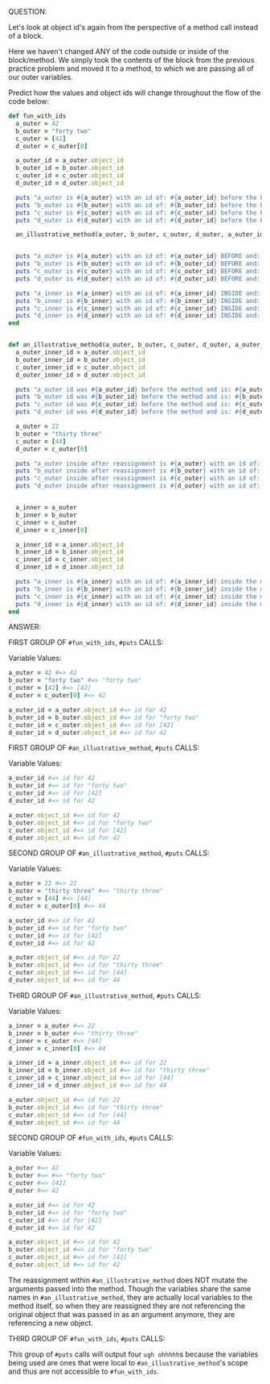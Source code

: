 QUESTION:

Let's look at object id's again from the perspective of a method call instead of a block.

Here we haven't changed ANY of the code outside or inside of the block/method. We simply
took the contents of the block from the previous practice problem and moved it to a method,
to which we are passing all of our outer variables.

Predict how the values and object ids will change throughout the flow of the code below:

```ruby
def fun_with_ids
  a_outer = 42
  b_outer = "forty two"
  c_outer = [42]
  d_outer = c_outer[0]

  a_outer_id = a_outer.object_id
  b_outer_id = b_outer.object_id
  c_outer_id = c_outer.object_id
  d_outer_id = d_outer.object_id

  puts "a_outer is #{a_outer} with an id of: #{a_outer_id} before the block."
  puts "b_outer is #{b_outer} with an id of: #{b_outer_id} before the block."
  puts "c_outer is #{c_outer} with an id of: #{c_outer_id} before the block."
  puts "d_outer is #{d_outer} with an id of: #{d_outer_id} before the block."

  an_illustrative_method(a_outer, b_outer, c_outer, d_outer, a_outer_id, b_outer_id, c_outer_id, d_outer_id)


  puts "a_outer is #{a_outer} with an id of: #{a_outer_id} BEFORE and: #{a_outer.object_id} AFTER the method call."
  puts "b_outer is #{b_outer} with an id of: #{b_outer_id} BEFORE and: #{b_outer.object_id} AFTER the method call."
  puts "c_outer is #{c_outer} with an id of: #{c_outer_id} BEFORE and: #{c_outer.object_id} AFTER the method call."
  puts "d_outer is #{d_outer} with an id of: #{d_outer_id} BEFORE and: #{d_outer.object_id} AFTER the method call."

  puts "a_inner is #{a_inner} with an id of: #{a_inner_id} INSIDE and: #{a_inner.object_id} AFTER the method." rescue puts "ugh ohhhhh"
  puts "b_inner is #{b_inner} with an id of: #{b_inner_id} INSIDE and: #{b_inner.object_id} AFTER the method." rescue puts "ugh ohhhhh"
  puts "c_inner is #{c_inner} with an id of: #{c_inner_id} INSIDE and: #{c_inner.object_id} AFTER the method." rescue puts "ugh ohhhhh"
  puts "d_inner is #{d_inner} with an id of: #{d_inner_id} INSIDE and: #{d_inner.object_id} AFTER the method." rescue puts "ugh ohhhhh"
end


def an_illustrative_method(a_outer, b_outer, c_outer, d_outer, a_outer_id, b_outer_id, c_outer_id, d_outer_id)
  a_outer_inner_id = a_outer.object_id
  b_outer_inner_id = b_outer.object_id
  c_outer_inner_id = c_outer.object_id
  d_outer_inner_id = d_outer.object_id

  puts "a_outer id was #{a_outer_id} before the method and is: #{a_outer.object_id} inside the method."
  puts "b_outer id was #{b_outer_id} before the method and is: #{b_outer.object_id} inside the method."
  puts "c_outer id was #{c_outer_id} before the method and is: #{c_outer.object_id} inside the method."
  puts "d_outer id was #{d_outer_id} before the method and is: #{d_outer.object_id} inside the method."

  a_outer = 22
  b_outer = "thirty three"
  c_outer = [44]
  d_outer = c_outer[0]

  puts "a_outer inside after reassignment is #{a_outer} with an id of: #{a_outer_id} before and: #{a_outer.object_id} after."
  puts "b_outer inside after reassignment is #{b_outer} with an id of: #{b_outer_id} before and: #{b_outer.object_id} after."
  puts "c_outer inside after reassignment is #{c_outer} with an id of: #{c_outer_id} before and: #{c_outer.object_id} after."
  puts "d_outer inside after reassignment is #{d_outer} with an id of: #{d_outer_id} before and: #{d_outer.object_id} after."


  a_inner = a_outer
  b_inner = b_outer
  c_inner = c_outer
  d_inner = c_inner[0]

  a_inner_id = a_inner.object_id
  b_inner_id = b_inner.object_id
  c_inner_id = c_inner.object_id
  d_inner_id = d_inner.object_id

  puts "a_inner is #{a_inner} with an id of: #{a_inner_id} inside the method (compared to #{a_outer.object_id} for outer)."
  puts "b_inner is #{b_inner} with an id of: #{b_inner_id} inside the method (compared to #{b_outer.object_id} for outer)."
  puts "c_inner is #{c_inner} with an id of: #{c_inner_id} inside the method (compared to #{c_outer.object_id} for outer)."
  puts "d_inner is #{d_inner} with an id of: #{d_inner_id} inside the method (compared to #{d_outer.object_id} for outer)."
end
```


ANSWER:

FIRST GROUP OF `#fun_with_ids`, `#puts` CALLS:

Variable Values:
```ruby
a_outer = 42 #=> 42
b_outer = "forty two" #=> "forty two"
c_outer = [42] #=> [42]
d_outer = c_outer[0] #=> 42

a_outer_id = a_outer.object_id #=> id for 42
b_outer_id = b_outer.object_id #=> id for "forty two"
c_outer_id = c_outer.object_id #=> id for [42]
d_outer_id = d_outer.object_id #=> id for 42
```

FIRST GROUP OF `#an_illustrative_method`, `#puts` CALLS:

Variable Values:
```ruby
a_outer_id #=> id for 42
b_outer_id #=> id for "forty two"
c_outer_id #=> id for [42]
d_outer_id #=> id for 42

a_outer.object_id #=> id for 42
b_outer.object_id #=> id for "forty two"
c_outer.object_id #=> id for [42]
d_outer.object_id #=> id for 42
```

SECOND GROUP OF `#an_illustrative_method`, `#puts` CALLS:

Variable Values:
```ruby
a_outer = 22 #=> 22
b_outer = "thirty three" #=> "thirty three"
c_outer = [44] #=> [44]
d_outer = c_outer[0] #=> 44

a_outer_id #=> id for 42
b_outer_id #=> id for "forty two"
c_outer_id #=> id for [42]
d_outer_id #=> id for 42

a_outer.object_id #=> id for 22
b_outer.object_id #=> id for "thirty three"
c_outer.object_id #=> id for [44]
d_outer.object_id #=> id for 44
```

THIRD GROUP OF `#an_illustrative_method`, `#puts` CALLS:

Variable Values:
```ruby
a_inner = a_outer #=> 22
b_inner = b_outer #=> "thirty three"
c_inner = c_outer #=> [44]
d_inner = c_inner[0] #=> 44

a_inner_id = a_inner.object_id #=> id for 22
b_inner_id = b_inner.object_id #=> id for "thirty three"
c_inner_id = c_inner.object_id #=> id for [44]
d_inner_id = d_inner.object_id #=> id for 44

a_outer.object_id #=> id for 22
b_outer.object_id #=> id for "thirty three"
c_outer.object_id #=> id for [44]
d_outer.object_id #=> id for 44
```

SECOND GROUP OF `#fun_with_ids`, `#puts` CALLS:

Variable Values:
```ruby
a_outer #=> 42
b_outer #=> #=> "forty two"
c_outer #=> [42]
d_outer #=> 42

a_outer_id #=> id for 42
b_outer_id #=> id for "forty two"
c_outer_id #=> id for [42]
d_outer_id #=> id for 42

a_outer.object_id #=> id for 42
b_outer.object_id #=> id for "forty two"
c_outer.object_id #=> id for [42]
d_outer.object_id #=> id for 42
```

The reassignment within `#an_illustrative_method` does NOT mutate the arguments
passed into the method. Though the variables share the same names in
`#an_illustrative_method`, they are actually local variables to the method itself,
so when they are reassigned they are not referencing the original object that was
passed in as an argument anymore, they are referencing a new object.

THIRD GROUP OF `#fun_with_ids`, `#puts` CALLS:

This group of `#puts` calls will output four `ugh ohhhhh`s because
the variables being used are ones that were local to `#an_illustrative_method`'s
scope and thus are not accessible to `#fun_with_ids`.
